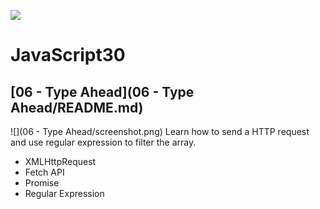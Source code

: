 ![](https://javascript30.com/images/JS3-social-share.png)

# JavaScript30

## [06 - Type Ahead](06 - Type Ahead/README.md) 
![](06 - Type Ahead/screenshot.png)
Learn how to send a HTTP request and use regular expression to filter the array.
* XMLHttpRequest
* Fetch API
* Promise
* Regular Expression
